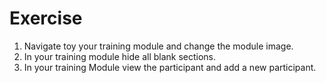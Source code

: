 # Exercise

1. Navigate toy your training module and change the module image.
2. In your training module hide all blank sections.
3. In your training Module view the participant and add a new participant.
